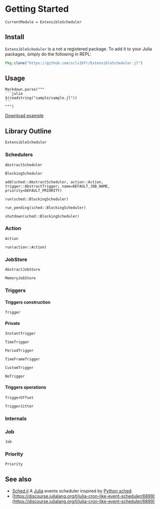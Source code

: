 # Getting Started

```@meta
CurrentModule = ExtensibleScheduler
```

## Install

`ExtensibleScheduler` is a not a registered package.
To add it to your Julia packages, simply do the following in REPL:

```julia
Pkg.clone("https://github.com/scls19fr/ExtensibleScheduler.jl")
```

## Usage


````@eval
Markdown.parse("""
```julia
$(readstring("sample/sample.jl"))
```
""")
````
[Download example](sample/sample.jl)


## Library Outline

```@docs
ExtensibleScheduler
```

### Schedulers

```@docs
AbstractScheduler
```

```@docs
BlockingScheduler
```

```@docs
add(sched::AbstractScheduler, action::Action, trigger::AbstractTrigger; name=DEFAULT_JOB_NAME, priority=DEFAULT_PRIORITY)
```

```@docs
run(sched::BlockingScheduler)
```

```@docs
run_pending(sched::BlockingScheduler)
```

```@docs
shutdown(sched::BlockingScheduler)
```

### Action

```@docs
Action
```

```@docs
run(action::Action)
```

### JobStore

```@docs
AbstractJobStore
```

```@docs
MemoryJobStore
```

### Triggers

#### Triggers construction
```@docs
Trigger
```

#### Private
```@docs
InstantTrigger
```

```@docs
TimeTrigger
```

```@docs
PeriodTrigger
```

```@docs
TimeFrameTrigger
```

```@docs
CustomTrigger
```

```@docs
NoTrigger
```

#### Triggers operations
```@docs
TriggerOffset
```

```@docs
TriggerJitter
```

### Internals
### Job

```@docs
Job
```

### Priority

```@docs
Priority
```

## See also
 - [Sched.jl](https://github.com/scls19fr/Sched.jl) A [Julia](https://julialang.org/) events scheduler inspired by [Python sched](https://docs.python.org/3/library/sched.html).
 - [https://discourse.julialang.org/t/julia-cron-like-event-scheduler/6899](https://discourse.julialang.org/t/julia-cron-like-event-scheduler/6899)
